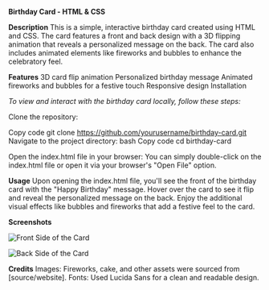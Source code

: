 **Birthday Card - HTML & CSS**

**Description**
This is a simple, interactive birthday card created using HTML and CSS. The card features a front and back design with a 3D flipping animation that reveals a personalized message on the back. The card also includes animated elements like fireworks and bubbles to enhance the celebratory feel.

**Features**
3D card flip animation
Personalized birthday message
Animated fireworks and bubbles for a festive touch
Responsive design
Installation

_To view and interact with the birthday card locally, follow these steps:_

Clone the repository:

Copy code
git clone https://github.com/yourusername/birthday-card.git
Navigate to the project directory:
bash
Copy code
cd birthday-card

Open the index.html file in your browser:
You can simply double-click on the index.html file or open it via your browser's "Open File" option.

**Usage**
Upon opening the index.html file, you'll see the front of the birthday card with the "Happy Birthday" message.
Hover over the card to see it flip and reveal the personalized message on the back.
Enjoy the additional visual effects like bubbles and fireworks that add a festive feel to the card.

**Screenshots**

![Front Side of the Card](https://github.com/nadeesharathnasinghe/Bday.github.io/blob/main/Front%20Side%20of%20the%20Card.png?raw=true)

![Back Side of the Card](https://github.com/nadeesharathnasinghe/Bday.github.io/blob/main/Back%20Side%20of%20the%20Card.png?raw=true)

**Credits**
Images: Fireworks, cake, and other assets were sourced from [source/website].
Fonts: Used Lucida Sans for a clean and readable design.

